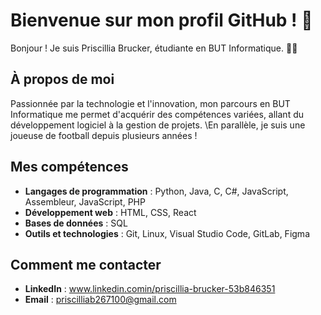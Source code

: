 # Bienvenue sur mon profil GitHub ! 🌟

Bonjour ! Je suis Priscillia Brucker, étudiante en BUT Informatique. 👩‍💻

## À propos de moi

Passionnée par la technologie et l'innovation, mon parcours en BUT Informatique me permet d'acquérir des compétences variées, allant du développement logiciel à la gestion de projets. 
\\En parallèle, je suis une joueuse de football depuis plusieurs années !

## Mes compétences

- **Langages de programmation** : Python, Java, C, C#, JavaScript, Assembleur, JavaScript, PHP
- **Développement web** : HTML, CSS, React
- **Bases de données** : SQL
- **Outils et technologies** : Git, Linux, Visual Studio Code, GitLab, Figma

## Comment me contacter

- **LinkedIn** : www.linkedin.comin/priscillia-brucker-53b846351
- **Email** : priscilliab267100@gmail.com

